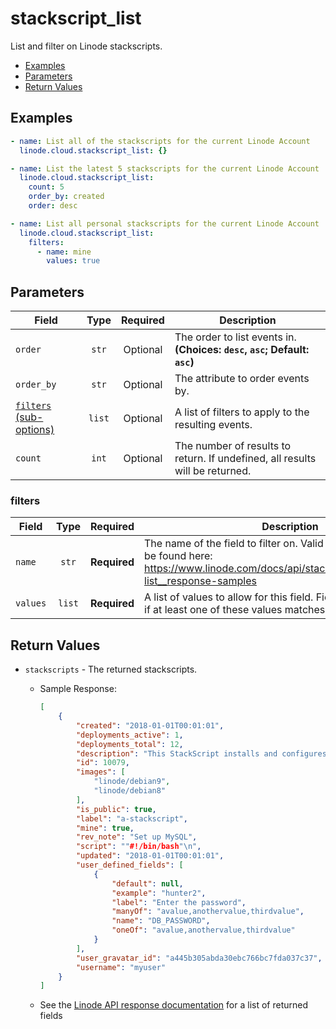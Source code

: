 # stackscript_list

List and filter on Linode stackscripts.

- [Examples](#examples)
- [Parameters](#parameters)
- [Return Values](#return-values)

## Examples

```yaml
- name: List all of the stackscripts for the current Linode Account
  linode.cloud.stackscript_list: {}
```

```yaml
- name: List the latest 5 stackscripts for the current Linode Account
  linode.cloud.stackscript_list:
    count: 5
    order_by: created
    order: desc
```

```yaml
- name: List all personal stackscripts for the current Linode Account
  linode.cloud.stackscript_list:
    filters:
      - name: mine
        values: true
```


## Parameters

| Field     | Type | Required | Description                                                                  |
|-----------|------|----------|------------------------------------------------------------------------------|
| `order` | <center>`str`</center> | <center>Optional</center> | The order to list events in.  **(Choices: `desc`, `asc`; Default: `asc`)** |
| `order_by` | <center>`str`</center> | <center>Optional</center> | The attribute to order events by.   |
| [`filters` (sub-options)](#filters) | <center>`list`</center> | <center>Optional</center> | A list of filters to apply to the resulting events.   |
| `count` | <center>`int`</center> | <center>Optional</center> | The number of results to return. If undefined, all results will be returned.   |

### filters

| Field     | Type | Required | Description                                                                  |
|-----------|------|----------|------------------------------------------------------------------------------|
| `name` | <center>`str`</center> | <center>**Required**</center> | The name of the field to filter on. Valid filterable attributes can be found here: https://www.linode.com/docs/api/stackscripts/#stackscripts-list__response-samples   |
| `values` | <center>`list`</center> | <center>**Required**</center> | A list of values to allow for this field. Fields will pass this filter if at least one of these values matches.   |

## Return Values

- `stackscripts` - The returned stackscripts.

    - Sample Response:
        ```json
        [
            {
                "created": "2018-01-01T00:01:01",
                "deployments_active": 1,
                "deployments_total": 12,
                "description": "This StackScript installs and configures MySQL\n",
                "id": 10079,
                "images": [
                    "linode/debian9",
                    "linode/debian8"
                ],
                "is_public": true,
                "label": "a-stackscript",
                "mine": true,
                "rev_note": "Set up MySQL",
                "script": ""#!/bin/bash"\n",
                "updated": "2018-01-01T00:01:01",
                "user_defined_fields": [
                    {
                        "default": null,
                        "example": "hunter2",
                        "label": "Enter the password",
                        "manyOf": "avalue,anothervalue,thirdvalue",
                        "name": "DB_PASSWORD",
                        "oneOf": "avalue,anothervalue,thirdvalue"
                    }
                ],
                "user_gravatar_id": "a445b305abda30ebc766bc7fda037c37",
                "username": "myuser"
            }
        ]
        ```
    - See the [Linode API response documentation](https://www.linode.com/docs/api/stackscripts/#stackscripts-list__response-samples) for a list of returned fields


